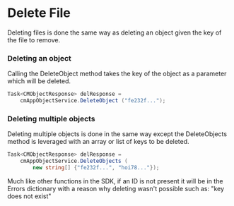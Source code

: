 # Delete File

Deleting files is done the same way as deleting an object given the key of the file to remove. 

### Deleting an object

Calling the DeleteObject method takes the key of the object as a parameter which will be deleted.

```csharp
Task<CMObjectResponse> delResponse =
	cmAppObjectService.DeleteObject ("fe232f...");
```

### Deleting multiple objects

Deleting multiple objects is done in the same way except the DeleteObjects method is leveraged with an array or list of keys to be deleted.

```csharp
Task<CMObjectResponse> delResponse =
	cmAppObjectService.DeleteObjects ( 
		new string[] {"fe232f...", "hoi78..."});
```

Much like other functions in the SDK, if an ID is not present it will be in the Errors dictionary with a reason why deleting wasn't possible such as: "key does not exist"
